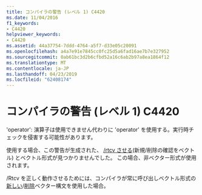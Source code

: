 ```yaml
---
title: コンパイラの警告 (レベル 1) C4420
ms.date: 11/04/2016
f1_keywords:
- C4420
helpviewer_keywords:
- C4420
ms.assetid: 44a37754-7ddd-4764-a5f7-d33e05c20091
ms.openlocfilehash: a4a7e91e7845cc0fc25d5a6fad16ae7b7e327952
ms.sourcegitcommit: 0ab61bc3d2b6cfbd52a16c6ab2b97a8ea1864f12
ms.translationtype: MT
ms.contentlocale: ja-JP
ms.lasthandoff: 04/23/2019
ms.locfileid: "62408174"
---
```

# <a name="compiler-warning-level-1-c4420"></a>コンパイラの警告 (レベル 1) C4420

'operator': 演算子は使用できません代わりに 'operator' を使用する。実行時チェックを侵害する可能性があります。

使用する場合、この警告が生成された、 [/rtcv させる](../../build/reference/rtc-run-time-error-checks.md)(新規/削除の確認をベクトル) とベクトル形式が見つかりませんでした。 この場合、非ベクター形式が使用されます。

/Rtcv を正しく動作させるためには、コンパイラが常に呼び出しベクトル形式の[新しい](../../cpp/new-operator-cpp.md)/[削除](../../cpp/delete-operator-cpp.md)ベクター構文を使用した場合。